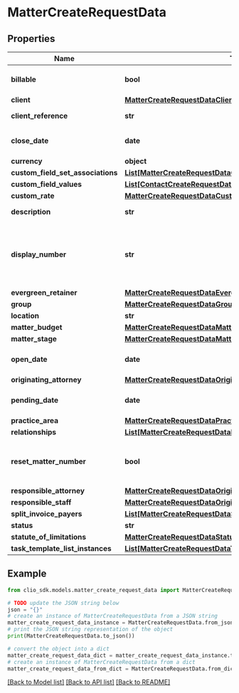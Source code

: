 # MatterCreateRequestData


## Properties

Name | Type | Description | Notes
------------ | ------------- | ------------- | -------------
**billable** | **bool** | Whether or not the matter is billable. | [optional] [default to True]
**client** | [**MatterCreateRequestDataClient**](MatterCreateRequestDataClient.md) |  | 
**client_reference** | **str** | Client Reference string for external uses. | [optional] 
**close_date** | **date** | Date the Matter was set to closed. (Expects an ISO-8601 date). | [optional] 
**currency** | **object** | Currency of the matter | [optional] 
**custom_field_set_associations** | [**List[MatterCreateRequestDataCustomFieldSetAssociationsInner]**](MatterCreateRequestDataCustomFieldSetAssociationsInner.md) |  | [optional] 
**custom_field_values** | [**List[ContactCreateRequestDataCustomFieldValuesInner]**](ContactCreateRequestDataCustomFieldValuesInner.md) |  | [optional] 
**custom_rate** | [**MatterCreateRequestDataCustomRate**](MatterCreateRequestDataCustomRate.md) |  | [optional] 
**description** | **str** | Detailed description of the Matter. | 
**display_number** | **str** | Matter reference and label. Depending on the account&#39;s manual_matter_numbering setting, this is either read only (generated), or customizable. | [optional] 
**evergreen_retainer** | [**MatterCreateRequestDataEvergreenRetainer**](MatterCreateRequestDataEvergreenRetainer.md) |  | [optional] 
**group** | [**MatterCreateRequestDataGroup**](MatterCreateRequestDataGroup.md) |  | [optional] 
**location** | **str** | Location of the Matter. | [optional] 
**matter_budget** | [**MatterCreateRequestDataMatterBudget**](MatterCreateRequestDataMatterBudget.md) |  | [optional] 
**matter_stage** | [**MatterCreateRequestDataMatterStage**](MatterCreateRequestDataMatterStage.md) |  | [optional] 
**open_date** | **date** | Date the Matter was set to open. (Expects an ISO-8601 date). | [optional] 
**originating_attorney** | [**MatterCreateRequestDataOriginatingAttorney**](MatterCreateRequestDataOriginatingAttorney.md) |  | [optional] 
**pending_date** | **date** | Date the Matter was set to pending. (Expects an ISO-8601 date). | [optional] 
**practice_area** | [**MatterCreateRequestDataPracticeArea**](MatterCreateRequestDataPracticeArea.md) |  | [optional] 
**relationships** | [**List[MatterCreateRequestDataRelationshipsInner]**](MatterCreateRequestDataRelationshipsInner.md) |  | [optional] 
**reset_matter_number** | **bool** | Defaults to false. Resets the matter&#39;s number based on the account&#39;s matter numbering scheme. | [optional] [default to False]
**responsible_attorney** | [**MatterCreateRequestDataOriginatingAttorney**](MatterCreateRequestDataOriginatingAttorney.md) |  | [optional] 
**responsible_staff** | [**MatterCreateRequestDataOriginatingAttorney**](MatterCreateRequestDataOriginatingAttorney.md) |  | [optional] 
**split_invoice_payers** | [**List[MatterCreateRequestDataSplitInvoicePayersInner]**](MatterCreateRequestDataSplitInvoicePayersInner.md) |  | [optional] 
**status** | **str** | Matter status. | [optional] 
**statute_of_limitations** | [**MatterCreateRequestDataStatuteOfLimitations**](MatterCreateRequestDataStatuteOfLimitations.md) |  | [optional] 
**task_template_list_instances** | [**List[MatterCreateRequestDataTaskTemplateListInstancesInner]**](MatterCreateRequestDataTaskTemplateListInstancesInner.md) |  | [optional] 

## Example

```python
from clio_sdk.models.matter_create_request_data import MatterCreateRequestData

# TODO update the JSON string below
json = "{}"
# create an instance of MatterCreateRequestData from a JSON string
matter_create_request_data_instance = MatterCreateRequestData.from_json(json)
# print the JSON string representation of the object
print(MatterCreateRequestData.to_json())

# convert the object into a dict
matter_create_request_data_dict = matter_create_request_data_instance.to_dict()
# create an instance of MatterCreateRequestData from a dict
matter_create_request_data_from_dict = MatterCreateRequestData.from_dict(matter_create_request_data_dict)
```
[[Back to Model list]](../README.md#documentation-for-models) [[Back to API list]](../README.md#documentation-for-api-endpoints) [[Back to README]](../README.md)


